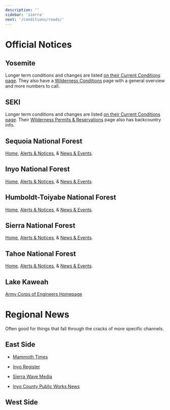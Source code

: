 ```yaml
---
description: ''
sidebar: 'sierra'
next: '/conditions/roads/'
---
```


# Official Notices

## Yosemite

Longer term conditions and changes are listed [on their Current Conditions page](https://www.nps.gov/yose/planyourvisit/conditions.htm). They also have a [Wilderness Conditions](https://www.nps.gov/yose/planyourvisit/wildcond.htm) page with a general overview and more numbers to call.

## SEKI

Longer term conditions and changes are listed [on their Current Conditions page](https://www.nps.gov/seki/planyourvisit/conditions.htm). Their [Wilderness Permits & Reservations](https://www.nps.gov/seki/planyourvisit/wilderness_permits.htm) page also has backcountry info.

## Sequoia National Forest

[Home](https://www.fs.usda.gov/alerts/sequoia/), [Alerts & Notices](https://www.fs.usda.gov/alerts/sequoia/alerts-notices), &amp; [News & Events](https://www.fs.usda.gov/news/sequoia/news-events).

## Inyo National Forest

[Home](https://www.fs.usda.gov/alerts/inyo/), [Alerts & Notices](https://www.fs.usda.gov/alerts/inyo/alerts-notices), &amp; [News & Events](https://www.fs.usda.gov/news/inyo/news-events).

## Humboldt-Toiyabe National Forest

[Home](https://www.fs.usda.gov/alerts/htnf/), [Alerts & Notices](https://www.fs.usda.gov/alerts/htnf/alerts-notices), &amp; [News & Events](https://www.fs.usda.gov/news/htnf/news-events).

## Sierra National Forest

[Home](https://www.fs.usda.gov/alerts/sierra/), [Alerts & Notices](https://www.fs.usda.gov/alerts/sierra/alerts-notices), &amp; [News & Events](https://www.fs.usda.gov/news/sierra/news-events).

## Tahoe National Forest

[Home](https://www.fs.usda.gov/alerts/tahoe/), [Alerts & Notices](https://www.fs.usda.gov/alerts/tahoe/alerts-notices), &amp; [News & Events](https://www.fs.usda.gov/news/tahoe/news-events).

## Lake Kaweah

[Army Corps of Engineers Homepage](https://www.spk.usace.army.mil/Locations/Sacramento-District-Parks/Lake-Kaweah/)

# Regional News

Often good for things that fall through the cracks of more specific channels.

## East Side

* [Mammoth Times](https://mammothtimes.com/category/news)
* [Inyo Register](https://inyoregister.com/category/news)
* [Sierra Wave Media](https://www.sierrawave.net/)

* [Inyo County Public Works News](https://www.inyocounty.us/residents/info-center/inyo-county-news-feed?dept=27)

## West Side
